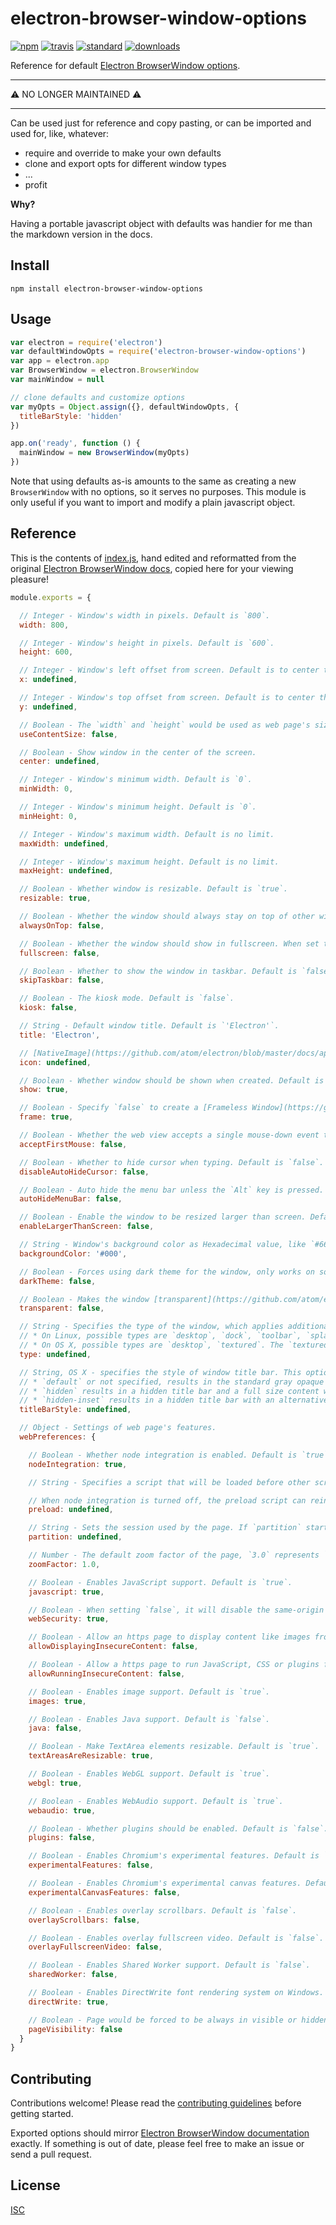 # electron-browser-window-options

[![npm][1]][2]
[![travis][3]][4]
[![standard][5]][6]
[![downloads][7]][2]

[1]: https://img.shields.io/npm/v/electron-browser-window-options.svg?style=flat-square
[2]: https://www.npmjs.com/package/electron-browser-window-options
[3]: https://img.shields.io/travis/ungoldman/electron-browser-window-options/master.svg?style=flat-square
[4]: https://travis-ci.org/ungoldman/electron-browser-window-options
[5]: https://img.shields.io/badge/code%20style-standard-brightgreen.svg?style=flat-square
[6]: http://standardjs.com/
[7]: https://img.shields.io/npm/dm/electron-browser-window-options.svg?style=flat-square

Reference for default [Electron BrowserWindow options][docs].

---

⚠️ NO LONGER MAINTAINED ⚠️

---

Can be used just for reference and copy pasting, or can be imported and used for, like, whatever:

* require and override to make your own defaults
* clone and export opts for different window types
* ...
* profit

**Why?**

Having a portable javascript object with defaults was handier for me than the markdown version in the docs.

## Install

```
npm install electron-browser-window-options
```

## Usage

```js
var electron = require('electron')
var defaultWindowOpts = require('electron-browser-window-options')
var app = electron.app
var BrowserWindow = electron.BrowserWindow
var mainWindow = null

// clone defaults and customize options
var myOpts = Object.assign({}, defaultWindowOpts, {
  titleBarStyle: 'hidden'
})

app.on('ready', function () {
  mainWindow = new BrowserWindow(myOpts)
})
```

Note that using defaults as-is amounts to the same as creating a new `BrowserWindow` with no options, so it serves no purposes. This module is only useful if you want to import and modify a plain javascript object.

## Reference

This is the contents of [index.js](index.js), hand edited and reformatted from the original [Electron BrowserWindow docs][docs], copied here for your viewing pleasure!

```js
module.exports = {

  // Integer - Window's width in pixels. Default is `800`.
  width: 800,

  // Integer - Window's height in pixels. Default is `600`.
  height: 600,

  // Integer - Window's left offset from screen. Default is to center the window.
  x: undefined,

  // Integer - Window's top offset from screen. Default is to center the window.
  y: undefined,

  // Boolean - The `width` and `height` would be used as web page's size, which means the actual window's size will include window frame's size and be slightly larger. Default is `false`.
  useContentSize: false,

  // Boolean - Show window in the center of the screen.
  center: undefined,

  // Integer - Window's minimum width. Default is `0`.
  minWidth: 0,

  // Integer - Window's minimum height. Default is `0`.
  minHeight: 0,

  // Integer - Window's maximum width. Default is no limit.
  maxWidth: undefined,

  // Integer - Window's maximum height. Default is no limit.
  maxHeight: undefined,

  // Boolean - Whether window is resizable. Default is `true`.
  resizable: true,

  // Boolean - Whether the window should always stay on top of other windows. Default is `false`.
  alwaysOnTop: false,

  // Boolean - Whether the window should show in fullscreen. When set to `false` the fullscreen button will be hidden or disabled on OS X. Default is `false`.
  fullscreen: false,

  // Boolean - Whether to show the window in taskbar. Default is `false`.
  skipTaskbar: false,

  // Boolean - The kiosk mode. Default is `false`.
  kiosk: false,

  // String - Default window title. Default is `'Electron'`.
  title: 'Electron',

  // [NativeImage](https://github.com/atom/electron/blob/master/docs/api/native-image.md) - The window icon, when omitted on Windows the executable's icon would be used as window icon.
  icon: undefined,

  // Boolean - Whether window should be shown when created. Default is `true`.
  show: true,

  // Boolean - Specify `false` to create a [Frameless Window](https://github.com/atom/electron/blob/master/docs/api/frameless-window.md). Default is `true`.
  frame: true,

  // Boolean - Whether the web view accepts a single mouse-down event that simultaneously activates the window. Default is `false`.
  acceptFirstMouse: false,

  // Boolean - Whether to hide cursor when typing. Default is `false`.
  disableAutoHideCursor: false,

  // Boolean - Auto hide the menu bar unless the `Alt` key is pressed. Default is `false`.
  autoHideMenuBar: false,

  // Boolean - Enable the window to be resized larger than screen. Default is `false`.
  enableLargerThanScreen: false,

  // String - Window's background color as Hexadecimal value, like `#66CD00` or `#FFF`. This is only implemented on Linux and Windows. Default is `#000` (black).
  backgroundColor: '#000',

  // Boolean - Forces using dark theme for the window, only works on some GTK+3 desktop environments. Default is `false`.
  darkTheme: false,

  // Boolean - Makes the window [transparent](https://github.com/atom/electron/blob/master/docs/api/frameless-window.md). Default is `false`.
  transparent: false,

  // String - Specifies the type of the window, which applies additional platform-specific properties. By default it's undefined and you'll get a regular app window. Supported values:
  // * On Linux, possible types are `desktop`, `dock`, `toolbar`, `splash`, `notification`.
  // * On OS X, possible types are `desktop`, `textured`. The `textured` type adds metal gradient appearance (`NSTexturedBackgroundWindowMask`). The `desktop` type places the window at the desktop background window level (`kCGDesktopWindowLevel - 1`). Note that desktop window will not receive focus, keyboard or mouse events, but you can use `globalShortcut` to receive input sparingly.
  type: undefined,

  // String, OS X - specifies the style of window title bar. This option is supported on OS X 10.10 Yosemite and newer. There are three possible values:
  // * `default` or not specified, results in the standard gray opaque Mac title bar.
  // * `hidden` results in a hidden title bar and a full size content window, yet the title bar still has the standard window controls ("traffic lights") in the top left.
  // * `hidden-inset` results in a hidden title bar with an alternative look where the traffic light buttons are slightly more inset from the window edge.
  titleBarStyle: undefined,

  // Object - Settings of web page's features.
  webPreferences: {

    // Boolean - Whether node integration is enabled. Default is `true`.
    nodeIntegration: true,

    // String - Specifies a script that will be loaded before other scripts run in the page. This script will always have access to node APIs no matter whether node integration is turned on or off. The value should be the absolute file path to the script.

    // When node integration is turned off, the preload script can reintroduce Node global symbols back to the global scope. See example [here](https://github.com/atom/electron/blob/master/docs/api/process.md#event-loaded).
    preload: undefined,

    // String - Sets the session used by the page. If `partition` starts with `persist:`, the page will use a persistent session available to all pages in the app with the same `partition`. if there is no `persist:` prefix, the page will use an in-memory session. By assigning the same `partition`, multiple pages can share the same session. If the `partition` is unset then default session of the app will be used.
    partition: undefined,

    // Number - The default zoom factor of the page, `3.0` represents `300%`. Default is `1.0`.
    zoomFactor: 1.0,

    // Boolean - Enables JavaScript support. Default is `true`.
    javascript: true,

    // Boolean - When setting `false`, it will disable the same-origin policy (Usually using testing websites by people), and set `allowDisplayingInsecureContent` and `allowRunningInsecureContent` to `true` if these two options are not set by user. Default is `true`.
    webSecurity: true,

    // Boolean - Allow an https page to display content like images from http URLs. Default is `false`.
    allowDisplayingInsecureContent: false,

    // Boolean - Allow a https page to run JavaScript, CSS or plugins from http URLs. Default is `false`.
    allowRunningInsecureContent: false,

    // Boolean - Enables image support. Default is `true`.
    images: true,

    // Boolean - Enables Java support. Default is `false`.
    java: false,

    // Boolean - Make TextArea elements resizable. Default is `true`.
    textAreasAreResizable: true,

    // Boolean - Enables WebGL support. Default is `true`.
    webgl: true,

    // Boolean - Enables WebAudio support. Default is `true`.
    webaudio: true,

    // Boolean - Whether plugins should be enabled. Default is `false`.
    plugins: false,

    // Boolean - Enables Chromium's experimental features. Default is `false`.
    experimentalFeatures: false,

    // Boolean - Enables Chromium's experimental canvas features. Default is `false`.
    experimentalCanvasFeatures: false,

    // Boolean - Enables overlay scrollbars. Default is `false`.
    overlayScrollbars: false,

    // Boolean - Enables overlay fullscreen video. Default is `false`.
    overlayFullscreenVideo: false,

    // Boolean - Enables Shared Worker support. Default is `false`.
    sharedWorker: false,

    // Boolean - Enables DirectWrite font rendering system on Windows. Default is `true`.
    directWrite: true,

    // Boolean - Page would be forced to be always in visible or hidden state once set, instead of reflecting current window's visibility. Users can set it to `true` to prevent throttling of DOM timers. Default is `false`.
    pageVisibility: false
  }
}
```

## Contributing

Contributions welcome! Please read the [contributing guidelines](CONTRIBUTING.md) before getting started.

Exported options should mirror [Electron BrowserWindow documentation][docs] exactly. If something is out of date, please feel free to make an issue or send a pull request.

## License

[ISC](LICENSE.md)

[docs]: https://github.com/atom/electron/blob/master/docs/api/browser-window.md

